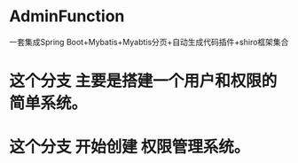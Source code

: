 # AdminFunction
一套集成Spring Boot+Mybatis+Myabtis分页+自动生成代码插件+shiro框架集合


# 这个分支 主要是搭建一个用户和权限的简单系统。



# 这个分支  开始创建 权限管理系统。




